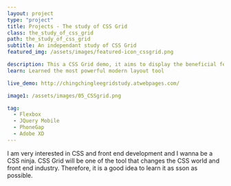 ```yaml
---
layout: project
type: "project"
title: Projects - The study of CSS Grid
class: the_study_of_css_grid
path: the_study_of_css_grid
subtitle: An independant study of CSS Grid
featured_img: /assets/images/featured-icon_cssgrid.png

description: This a CSS Grid demo, it aims to display the beneficial features of CSS Grid.  CSS Grid is the new trend of css layout method to create a more responsive layout with less codes. A better way to create a responsive layout!
learn: Learned the most powerful modern layout tool

live_demo: http://chingchingleegridstudy.atwebpages.com/

image1: /assets/images/05_CSSgrid.png

tag:
  - Flexbox
  - JQuery Mobile
  - PhoneGap
  - Adobe XD
---
```


I am very interested in CSS and front end development and I wanna be a CSS ninja. CSS Grid will be one of the tool that changes the CSS world and front end industry. Therefore, it is a good idea to learn it as sson as possible.
